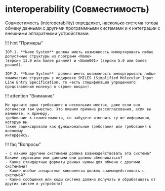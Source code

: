 # interoperability (Совместимость)

Совместимость (interoperability) определяет, насколько система готова обмену данными с другими программными системами и к интеграции с внешними аппаратными устройствами.


!!! hint "Примеры" 

    IOP-1. **Name System** должна иметь возможность импортировать любые допустимые структуры из программ <Name>
    (версии 13.0 или более ранней) и <Name001> (версии 5.0 или более ранней).

    IOP-2. **Name System**  должна иметь возможность импортировать любые химические структуры в кодировке SMILES (Simplified Molecular Input Line Entry Specification, то «есть спецификация упрощенного представления молекул в строке ввода»).

!!! attention "Внимание" 
    
    Не храните одно требование в нескольких местах, даже если оно логически там уместно. Это лишняя причина рассогласования, если вы измените, к примеру,
    требование к совместимости, но забудете изменить ту же информацию, которую вы
    также зафиксировали как функциональные требования или требования к внешнему
    интерфейсу.

!!! faq "Вопросы"

    - С какими другими системами должна взаимодействовать эта система?
    Какими сервисами или данными они должны обмениваться?
    - Какие стандартные форматы данных нужны для обмена с другими системами?
    - Какие особые аппаратные компоненты должны взаимодействовать с системой?
    - Какие сообщения или коды система должна получать и обрабатывать от
    других систем и устройств?